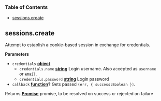 <!-- Generated by documentation.js. Update this documentation by updating the source code. -->

### Table of Contents

-   [sessions.create](#sessionscreate)

## sessions.create

Attempt to establish a cookie-based session in exchange for credentials.

**Parameters**

-   `credentials` **[object](https://developer.mozilla.org/en-US/docs/Web/JavaScript/Reference/Global_Objects/Object)** 
    -   `credentials.name` **[string](https://developer.mozilla.org/en-US/docs/Web/JavaScript/Reference/Global_Objects/String)** Login username. Also accepted as `username` or `email`.
    -   `credentials.password` **[string](https://developer.mozilla.org/en-US/docs/Web/JavaScript/Reference/Global_Objects/String)** Login password
-   `callback` **[function](https://developer.mozilla.org/en-US/docs/Web/JavaScript/Reference/Statements/function)?** Gets passed `(err, { success:Boolean })`.

Returns **[Promise](https://developer.mozilla.org/en-US/docs/Web/JavaScript/Reference/Global_Objects/Promise)** promise, to be resolved on success or rejected on failure
